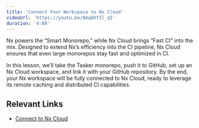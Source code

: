 ```yaml
---
title: 'Connect Your Workspace to Nx Cloud'
videoUrl: 'https://youtu.be/8mqHXYIl_qI'
duration: '4:00'
---
```


Nx powers the “Smart Monorepo,” while Nx Cloud brings “Fast CI” into the mix. Designed to extend Nx’s efficiency into the CI pipeline, Nx Cloud ensures that even large monorepos stay fast and optimized in CI.

In this lesson, we’ll take the Tasker monorepo, push it to GitHub, set up an Nx Cloud workspace, and link it with your GitHub repository. By the end, your Nx workspace will be fully connected to Nx Cloud, ready to leverage its remote caching and distributed CI capabilities.

## Relevant Links

- [Connect to Nx Cloud](/ci/intro/connect-to-nx-cloud)

